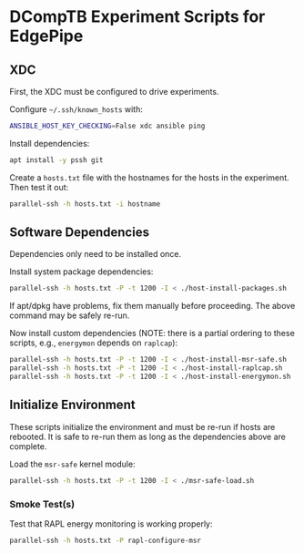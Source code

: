 # DCompTB Experiment Scripts for EdgePipe

## XDC

First, the XDC must be configured to drive experiments.

Configure `~/.ssh/known_hosts` with:

```sh
ANSIBLE_HOST_KEY_CHECKING=False xdc ansible ping
```

Install dependencies:

```sh
apt install -y pssh git
```

Create a `hosts.txt` file with the hostnames for the hosts in the experiment.
Then test it out:

```sh
parallel-ssh -h hosts.txt -i hostname
```

## Software Dependencies

Dependencies only need to be installed once.

Install system package dependencies:

```sh
parallel-ssh -h hosts.txt -P -t 1200 -I < ./host-install-packages.sh
```

If apt/dpkg have problems, fix them manually before proceeding.
The above command may be safely re-run.

Now install custom dependencies (NOTE: there is a partial ordering to these scripts, e.g., `energymon` depends on `raplcap`):

```sh
parallel-ssh -h hosts.txt -P -t 1200 -I < ./host-install-msr-safe.sh
parallel-ssh -h hosts.txt -P -t 1200 -I < ./host-install-raplcap.sh
parallel-ssh -h hosts.txt -P -t 1200 -I < ./host-install-energymon.sh
```

## Initialize Environment

These scripts initialize the environment and must be re-run if hosts are rebooted.
It is safe to re-run them as long as the dependencies above are complete.

Load the `msr-safe` kernel module:
```sh
parallel-ssh -h hosts.txt -P -t 1200 -I < ./msr-safe-load.sh
```

### Smoke Test(s)

Test that RAPL energy monitoring is working properly:

```sh
parallel-ssh -h hosts.txt -P rapl-configure-msr
```
